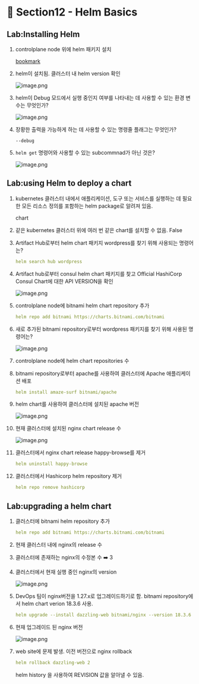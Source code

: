 # 🍨 Section12 - Helm Basics

## Lab:Installing Helm

1. controlplane node 위에 helm 패키지 설치

    [bookmark](https://helm.sh/docs/intro/install/#from-script)

2. helm이 설치됨. 클러스터 내 helm version 확인

    ![image.png](https://prod-files-secure.s3.us-west-2.amazonaws.com/b2ea2032-00e9-4883-a13b-cb03cf5b2334/c9bdd932-487b-48fe-a79d-59ac5065d76a/image.png?X-Amz-Algorithm=AWS4-HMAC-SHA256&X-Amz-Content-Sha256=UNSIGNED-PAYLOAD&X-Amz-Credential=ASIAZI2LB466XQXLHMNZ%2F20250324%2Fus-west-2%2Fs3%2Faws4_request&X-Amz-Date=20250324T141053Z&X-Amz-Expires=3600&X-Amz-Security-Token=IQoJb3JpZ2luX2VjEJb%2F%2F%2F%2F%2F%2F%2F%2F%2F%2FwEaCXVzLXdlc3QtMiJHMEUCIDV9iCgdMHIGSb%2BGmwikaqynTMsji4BaghynmZve4pU7AiEAo3V%2BTIYISIkH3lWGS%2BR5qsi%2BDb2nUQ3P%2FBMbNKIleB4qiAQI7%2F%2F%2F%2F%2F%2F%2F%2F%2F%2F%2FARAAGgw2Mzc0MjMxODM4MDUiDMV9lRBaDxDUeU7DCircA%2BuyqasYc4cveOcW%2Bk%2BjJEgzuRrwDYu4QglqFOWjHRPLtBYED%2Fh8pxTz2lGV3Ps6Iw7sIFe8Er%2FTbITwEgxngbkXK4Wx14KH%2FtzzcbUjhPeYFbAMttoNUl20QhgmNclXIUEEWG5Byw7TL5sgZMcL8JPtaDiN3kLJO0w13LnibI9pLOg4bCUfuSxVXutwRQx5Fv5yTGjGYuh8cj6UhyMrAsij7QOCXdzeB%2BFC4Jqqz5si79sYN5pUGfMnBGrj1HaQTWsT%2FpDlwcr%2F9LFu6EUD1kCZGJ%2FU1%2BQU3Apyd9dSwiJOjG2VI0PkT%2BUmCA%2B1Qc2OK8FKXUd%2BCErznEcYRm2UvsxzvQGcOBM3eyp8SLCeL5yiZnJkj7kAzi%2Bz8L9NoKzPHuXuN9A6RVCZ3FXLP0l7CrAmwrqh8owtvIHervv%2B0A7sT4mfZX6YwvyIIDMxXAeUxGa4Z2hdoZzuTi22%2BGSIsadaAERcbjgiTsvE3MPqNqC%2FNT%2F3Im39TiAQGJqNBDFh7MlN%2FcuhmpLyVvhLEZvdrWcTXnvZ7sHOvgy3sx8ozX3X7YwR59MxEqAYoyC4zB8yQB3aNXZtW%2BmU7yEGNm8bQEUTyziaVuS0uzn1if%2FJvED4vgNGTfwyAYw9KWEvMOq%2Bhb8GOqUBg91WEBxgesKFoy%2FTgnXEJE%2FQaI6pNwBQwO%2FcbHDdsDtrYmRAjFSzaWeMCfkHtbIdteddFDjgLNLbhZ5amu62Ok7a7znwF7oMAMgx9uSV7MEW0eXaZzDmhu3dVBS3rCFYiNdZIhJ8YWH04ikCFaeK10%2Bh72TKHboyfD1y31T%2FdkEIfD3DhIgsvl4Kkt0VQQbH3U8ZFnynxU8v1FpjAP%2BmDjpDUOa2&X-Amz-Signature=9e69cb46d82d321d7217854080fbf1f163ae174e6c9c06fabd9353fb70383d17&X-Amz-SignedHeaders=host&x-id=GetObject)

3. helm이 Debug 모드에서 실행 중인지 여부를 나타내는 데 사용할 수 있는 환경 변수는 무엇인가?

    ![image.png](https://prod-files-secure.s3.us-west-2.amazonaws.com/b2ea2032-00e9-4883-a13b-cb03cf5b2334/69ca795c-9f38-4d08-ab29-52d6ec8dfe45/image.png?X-Amz-Algorithm=AWS4-HMAC-SHA256&X-Amz-Content-Sha256=UNSIGNED-PAYLOAD&X-Amz-Credential=ASIAZI2LB4665SLQIFIV%2F20250324%2Fus-west-2%2Fs3%2Faws4_request&X-Amz-Date=20250324T141053Z&X-Amz-Expires=3600&X-Amz-Security-Token=IQoJb3JpZ2luX2VjEJb%2F%2F%2F%2F%2F%2F%2F%2F%2F%2FwEaCXVzLXdlc3QtMiJHMEUCIGA7tO3yybZqX2QKK7TnwqmnKsDY4h3J%2BdgwQunfiRIJAiEA19xu1Tiv0x1Cfc3IDgwXQPEwS9ByMTztIyUR0BvJZ8QqiAQI7%2F%2F%2F%2F%2F%2F%2F%2F%2F%2F%2FARAAGgw2Mzc0MjMxODM4MDUiDC0srBK%2FAzQIi4Dw%2BCrcA64bqx4j8utj5lEHjlANATsWDSmwl4r2Pwb0%2FZbgRu68cWizkTE3DBi9x6HsLTBhR%2B8wsYTQp1YsbbDJ0Fz1%2BaCasQUyVVyoVtohlv1EZ4kgz6r%2BFv5xqBnsHdzbLB2DJYftpXTDdnDYXAxuBoyQSZkHNEzpMRmQESSQXYmejAvwbOZalAIR9KRbRXKL9aHEhYX4NDkqBtyRMdGmmcMnB7y5YWrMadnPWF3ub4XaGNM29NrTgV5AfCz%2Fe2zTwlxogZdz3uNiaVEk97xGkwedRF0%2BhexCRolIF3GQ0RYtlHwU%2FvdxhLNt%2BmTm5Wi%2F9n0vBeK8hXfydM0D65jG4B%2FsVEUMQVAEZhRWTAoPS1MJWSytNLWoeg3O3iyYf51jLLGlR5xCKtGoCs4YFIE9zGA8IS2%2FjmzTIcKG7u%2Fr5y1%2FeuCuWn7xJvhmghjX%2BChLJNJ%2FWgvEK3Dd%2BPqg0Yut%2Fymhz7bLu2MRxwGNSNwfQPe%2BPJnIaD2cqjojcc06X2Fzhr7Ade%2BDZZ5ijhbvJrD5nN%2BwCOtVap1wtliObV24BIjq9jz1GaHGJb77by9KxycYBaFY4XBMo1rcb36AG6UI%2BJH%2BEn75X1DXsuNBWQGrYCk2hF9UJDud%2Bu93ym2K%2FKDXMKTAhb8GOqUBsa4b%2F4UIjejdqfz%2BKRNHy8UtCBvQRHnoOVV3cwIwnZkE0ZAlOI%2B%2FEpSp%2BULmrG4HU4Hxq1l%2FkBF2vxtxkWsYGB1Mhr608tTeI88LrzCWAnlIMVrJzbaYYpd7o9uk0z9Hy1bmZlzvR9R%2FrxSatJ2yKEkQ9DslcpjcsNIQH6I1UomqsUPMRo01nJ3kM1slopMpxgvcf1fcIU9EiUrlwtKKASIdiB5M&X-Amz-Signature=afea2979e90362d266ea3fa1684f0328c2624eea5d209b96a304c3a870fe72fa&X-Amz-SignedHeaders=host&x-id=GetObject)

4. 장황한 출력을 가능하게 하는 데 사용할 수 있는 명령줄 플래그는 무엇인가?

    `--debug`

5. `helm get` 명령어와 사용할 수 있는 subcommnad가 아닌 것은?

    ![image.png](https://prod-files-secure.s3.us-west-2.amazonaws.com/b2ea2032-00e9-4883-a13b-cb03cf5b2334/8b4d92de-2e0c-42f2-8ca2-402d161402a4/image.png?X-Amz-Algorithm=AWS4-HMAC-SHA256&X-Amz-Content-Sha256=UNSIGNED-PAYLOAD&X-Amz-Credential=ASIAZI2LB4667PUTV33D%2F20250324%2Fus-west-2%2Fs3%2Faws4_request&X-Amz-Date=20250324T141054Z&X-Amz-Expires=3600&X-Amz-Security-Token=IQoJb3JpZ2luX2VjEJb%2F%2F%2F%2F%2F%2F%2F%2F%2F%2FwEaCXVzLXdlc3QtMiJHMEUCIAhaYx%2F9xkPQb5XsrX1DVNtJV6cSjO70%2B1ufsCxOowMKAiEAtbPaf4UsZtewOakARHq4aYl4zrUz9DkqvEkNM4%2BAjB8qiAQI7%2F%2F%2F%2F%2F%2F%2F%2F%2F%2F%2FARAAGgw2Mzc0MjMxODM4MDUiDD1cldi1Ta2BxJsVwCrcAzbtmS2SEA2gc0l6TZVZbVbJoNFWia2c7uGMfOtrEdYvkR60IcHz6MbsKocIYw5vvWMyl5lhnLlvMuA1xodBqbrEsOO4jXDnG4OqMwZDJYCgnnyjx2W8qt7PtjuXeezy93r7HYt8A1ArmkTBhaOCY9tPEdX2F31Gq2l4UedMEDv5ETLIsuMImJ2Lhxkb%2FB9RgUKEyI59s9INU4ru7FT4bxhinsaMeYSBJbtS69fPJ8sE%2B%2B3PY6QjPMzAmeZRRAKEKpxk52jBZWcsl3L1W3SBhKdxlyscn1bfKSpxWCIt94c3QYnfjV0BmxZHwvb5TdmCfXuBQyS2HlZwjnpK602ZAvIcsKC7lXlPFZopZ9yQQPN3cYzOODv3rqoaDj%2Bj6kgWbjcHE%2FhnRps5fErdrhlJsDw0U2vXF98u%2BegH6DCp5aT%2FBV%2FOyqt9TgZogjlwEcq4S4RhnoujeVz1lf%2FycvNZYTU1YAdnuApzq2%2B8hByBCNEjWA7KirBzcxrLE1JL%2B7HXm4RMDcX5tPIopmruNcUQkGE4QTe5bmz3gQ1hLUE8aDjtEbZnS16LW6FhGumUzLy1Qg15cQ8ZtuZIwPxx36yv0Ek4nsMbe1VjQ5u6EPShpJ4MPsZei%2B461rG8rfH5MKO%2Fhb8GOqUByVLZOL3aboXJ5EGBziyOXEKWPxcRmBahyEpTaO89OJjKC7EF95vbz1pgiTgTJQj2WJyqcYy%2F3zv%2BqhleqIGN8jRwTuCcsSCpC5YPhNYeBASYY3V3PNup8w%2FZY%2FzdjoUSNSi6YIxMWuE4M4CQ4w2Xr7T78VgdI8mjbBTLuy4OwR79z404%2BQJ%2FVxjBSRGHKkUVUhfr1yYP9AEpQDJXjwzj7YgpRczQ&X-Amz-Signature=8b6f53b06bb33a6fd2b707605101325ab6845c47b85f60d88645af60f41eec87&X-Amz-SignedHeaders=host&x-id=GetObject)


## Lab:using Helm to deploy a chart

1. kubernetes 클러스터 내에서 애플리케이션, 도구 또는 서비스를 실행하는 데 필요한 모든 리소스 정의를 포함하는 helm package로 알려져 있음.

    chart

2. 같은 kubernetes 클러스터 위에 여러 번 같은 chart를 설치할 수 없음. False
3. Artifact Hub로부터 helm chart 패키지 wordpress를 찾기 위해 사용되는 명령어는?

    ```yaml
    helm search hub wordpress
    ```

4. Artifact hub로부터 consul helm chart 패키지를 찾고 Official HashiCorp Consul Chart에 대한 API  VERSION을 확인

    ![image.png](https://prod-files-secure.s3.us-west-2.amazonaws.com/b2ea2032-00e9-4883-a13b-cb03cf5b2334/930692cd-425e-4e23-9c1b-928f9f1e131a/image.png?X-Amz-Algorithm=AWS4-HMAC-SHA256&X-Amz-Content-Sha256=UNSIGNED-PAYLOAD&X-Amz-Credential=ASIAZI2LB4665WPM5EJ5%2F20250324%2Fus-west-2%2Fs3%2Faws4_request&X-Amz-Date=20250324T141055Z&X-Amz-Expires=3600&X-Amz-Security-Token=IQoJb3JpZ2luX2VjEJb%2F%2F%2F%2F%2F%2F%2F%2F%2F%2FwEaCXVzLXdlc3QtMiJGMEQCIFhrompof9OT890mOmYf07ng7XzW%2By5uo50xcPCnUkEAAiAcTgQbwX2Iado%2F4dTA2z9NksscO5WqhZ%2F31Zx5MxV01yqIBAjv%2F%2F%2F%2F%2F%2F%2F%2F%2F%2F8BEAAaDDYzNzQyMzE4MzgwNSIMTmdtqIJWv7kPbwMYKtwDMOy%2FAYq62L82PLmRsSYItwAYBXKoBp2kR1enCGlnnvXxovRqa0bEaaIoYYFDiAqsv2Fdqqr3mcZjJTlDlC7v4uwEWRF4HtaO82z5qiKcHe5nzMHc%2BMi5YvQCozZKglNpZhi7RirVe1Qj6sCl95s6iO9YP1uQTGzSZ2cvE9e8gTOZNnOB%2FacxaRwS9WOB7I37DhNEQx1h6EBpLmjixfTDMnyafzhDjY6f5oaC0UbxmGGB6QZru9sX5Vv8xobB9HReAgdNravQeDo1e4D9D9oBj%2BujNJ4sGYL2ZRelNb32xxi%2BEaMr4oOzxkhWMDKToM1FuLmI5nD%2FxexitDVWFtgLxCyTohdlu1vYdPeQ0ffY2eyLfuUutFAKG3%2FeEPd5lhnjhuak8DMP8J34tJvEKfsL%2FDbl1HmK%2BIQHgKTxkCnP8WhLnRtSpOGjVVR6aRXpCJY5bT7w%2FS8e4IJq%2BSK4tHl6mm3bUriWIT%2BIq7F0XrO05RqTp%2B4uBUOHmPl58pdDAzTK3vlczlTe17PO9Fk6uUsHkMF5qm%2Bk0SAj81%2FiibZtF2b9Df6yX5zgNORF%2FgzVnaBzlJdr%2FGzYE0uAAWvyzT1Bhq4K%2Blf0bBE7vxTXQ3lID2DlMGFAv9EnUuYNAl0wqr%2BFvwY6pgG0l5ng%2FRsGHQG2%2BKgiSmnWXMyuU3JXidzO4DPyAdIx1AcssWB%2FqU0WTlueiCWbwWS%2FroUGFpR%2BqjUX6X1qW55dvJWdMiOn97bb8R1EiqC0nHWBofS1vGmcJD7gjqzd5tuPnxRQUh3906dL9hmZZPLrL9vSR8s7gw72sFTUbKDY3u3sdF8SS1G3uVsXwJZcqS5hfLQx1IAWx3McdRAlFxnjDN%2F26qP6&X-Amz-Signature=3effd38ef1117db6ea4e0a792ceac295e6c8831d74b015d1d35748e1e687eccc&X-Amz-SignedHeaders=host&x-id=GetObject)

5. controlplane node에 bitnami helm chart repository 추가

    ```yaml
    helm repo add bitnami https://charts.bitnami.com/bitnami
    ```

6. 새로 추가된 bitnami repository로부터 wordpress 패키지를 찾기 위해 사용된 명령어는?

    ![image.png](https://prod-files-secure.s3.us-west-2.amazonaws.com/b2ea2032-00e9-4883-a13b-cb03cf5b2334/048cc660-48fe-40f7-9e95-b0f2f327e878/image.png?X-Amz-Algorithm=AWS4-HMAC-SHA256&X-Amz-Content-Sha256=UNSIGNED-PAYLOAD&X-Amz-Credential=ASIAZI2LB4664QS64UDP%2F20250324%2Fus-west-2%2Fs3%2Faws4_request&X-Amz-Date=20250324T141055Z&X-Amz-Expires=3600&X-Amz-Security-Token=IQoJb3JpZ2luX2VjEJb%2F%2F%2F%2F%2F%2F%2F%2F%2F%2FwEaCXVzLXdlc3QtMiJIMEYCIQCQN33Ab2X3v4o%2BQ9e7d2Zm%2BSHSRE5Vd9pMcuQpcfIGhAIhAOLgY8BQMPeKj1zNdfpm82qA8Q7p006TbW81LYYGQuaJKogECO7%2F%2F%2F%2F%2F%2F%2F%2F%2F%2FwEQABoMNjM3NDIzMTgzODA1IgxSkqZ2qzgdqXCCS0oq3ANpgMCLm6qRwj2OQBYH1y2Z30f6hE32OqB%2FQlDkmpF9PXow8BG5qSVOPvS9%2BtxTCIW4eaY7gMLZ3kBhABCRCSVVJMiyP3O%2FAJc%2BzSsgrSsMcWJhVfDzCBmu%2BUh3iyd4qHXtR2WqJ9sHzpbTrt0DHkB7qjoIEsNXsKDy%2B8xP9Xd4VWSDGwJ7L%2FdbpmdDtbY8XBw7583m7omYj1r8jKrKEiCMGDs93dziYWpKVA8370VQeKhcyLZUXlNZtFH4oO9K86KiGvGXvLmlmfdaIpL5K5G5DF3RqIwYMzLIxQtUgCO7eWki67HW76F%2FnVz1Gd8xvAkTMPn6cj%2Ft7N%2FnIf6Cf7vZc%2FdPL6MKAWRFgYruTbzByR4U2IkpjCf8B%2B4EWYp%2FI83n%2F%2BUBPicncZPnhkcVugEOy1NjUUH7YO1P7MF8G3f0raqgZXL5KxWPd%2FxSYI46Vf6zhoiRfQ6pNeBPp%2FYEBh73lrLUNJz8c5fdyaSLqgz7T67pNwUiDJrErO%2F4iCWecLeNg96PYcuUvGkeq22SNkts%2B6PrvX%2BVEQ9uxLLGnRFNF7BAzm4i0tIkpRQ1lAZPvsKeJAoTTpZTRNMTzgW6A7JRc0fn3oNFmezHMFgDS5W%2Fd8V1PRtcG%2BiJk3kMmjD3voW%2FBjqkAX5DnEz50LXEgjjosn2ZtUWSM2cUL6QfsYbCSm2ndICLdkuue8m3U6zKJl21bPJ6uDAKt65nJuKztFiI2frakdZtyILuGTBseVvRlE7gnMsNPowrPMhR3bI2bsctwlMtSnErJ4Cljy6vqsndeq0SNZed1s8E82QcCqc7m%2FGuVEC9aFZjgACI9S6mDqPb2KtGMzC%2FP0MgxE%2BDI6hcs6mcRoDZ09My&X-Amz-Signature=f0b607a2e089161d5618e0cceb1a34549e3c402bf3ab3437c09736f9e3246a70&X-Amz-SignedHeaders=host&x-id=GetObject)

7. controlplane node에 helm chart repositories 수
8. bitnami repository로부터 apache를 사용하여 클러스터에 Apache 애플리케이션 배포

    ```yaml
    helm install amaze-surf bitnami/apache
    ```

9. helm chart를 사용하여 클러스터에 설치된 apache 버전

    ![image.png](https://prod-files-secure.s3.us-west-2.amazonaws.com/b2ea2032-00e9-4883-a13b-cb03cf5b2334/e38adf70-0b48-42cc-9fc1-c4beff4e690a/image.png?X-Amz-Algorithm=AWS4-HMAC-SHA256&X-Amz-Content-Sha256=UNSIGNED-PAYLOAD&X-Amz-Credential=ASIAZI2LB466WOIPR24Z%2F20250324%2Fus-west-2%2Fs3%2Faws4_request&X-Amz-Date=20250324T141056Z&X-Amz-Expires=3600&X-Amz-Security-Token=IQoJb3JpZ2luX2VjEJb%2F%2F%2F%2F%2F%2F%2F%2F%2F%2FwEaCXVzLXdlc3QtMiJHMEUCIE4HZdYVsSBIWVLdBevfDQDEXVOrGgTmZqZ9yhyHHB4LAiEA1WttsFJ3GCbfseOe%2FzVWIfNvNH5%2BPPqLbD%2B8%2FsBmHEgqiAQI7%2F%2F%2F%2F%2F%2F%2F%2F%2F%2F%2FARAAGgw2Mzc0MjMxODM4MDUiDK5fJdkUztOMUfwA8yrcA9zsjs67clE1nu70GNqXeJSDBOaVhv1Za1FRlSbNKMsoeAIrHo98mDv2WRvbf9LL1PsbSpTeyIlFxCkK%2BGEbH%2BWzNh7ebcIEC2DzJCot24Q%2F0nwKTedsL3%2FCXtNUCcJnyl5kb8WvS3zKa7FMILChQIPxlpiVZBPM3%2BV62FRJZalWbME4jYqtKIEy48%2FG8EI9zeO8uC8cwLtBUlGKtsipeAkWG7mUEcLqv8OjLcj%2FkQEnXjHrUhpN1ggIvxKbbbe%2BjJkU2HJMp%2BxQTJUESzCn%2FeF1avJolsit3RvD4W6Vfq%2B4quhLB35GGss9Kko3OaBbnKalk%2B9ReKF7sP2KKTXVUYyHiRGEmHqZzsChbYh67sQ2jRkoXemXZjOeSelREW%2FRCKTQ%2Fct9LqLvmlfKzxSRJYVeYlzcA6ZkOtR1KABDiWEYRBRDLLShzRRu2oAGicqYsTlI1wGrikAwWAJrbVa2RaNoBbSNEEsB2Uy5bmRCppCBJm4IpSJzia%2BQQ7RHHHhVCZPzN%2Fj8hnDb8RtPRnxpWH7AhmLaCIP2BGmFz6D2g%2BN82%2BrIAnNZoXUu8LCR1cncAG3uC1pnHDFdOADwLppKh1CfrzEwg0FiEafoUi52UCJD3tBvlyrB6ZC%2BtixqMNO%2Bhb8GOqUBpSYPQXDV8FElGYzLGGWShunvo5YwbnBuDjK8UZrOs7Ta7p51OvW8Zc0Bu1wXYIX7uwkLW2EGsCNwyY9hVP98FADfg2a41H92Eu%2BxLaKGFHihkBpFf8gA3fC2W4%2B4nZ%2BMCuo7jowOyAFYHg7CPOUIZ9UjdMgW8GuNx38KTtBR3NTEGdU6PrMueTJWAzwac%2BsJlRtyZNqXecjaxMDvyZQqE2h5odqU&X-Amz-Signature=1e10765784c05542eca5421ae33548fca48b5f0e4a7a2257228ec1c28b6bf82c&X-Amz-SignedHeaders=host&x-id=GetObject)

10. 현재 클러스터에 설치된 nginx chart release 수

    ![image.png](https://prod-files-secure.s3.us-west-2.amazonaws.com/b2ea2032-00e9-4883-a13b-cb03cf5b2334/8388808b-1d20-480f-ba99-2276eda3aeec/image.png?X-Amz-Algorithm=AWS4-HMAC-SHA256&X-Amz-Content-Sha256=UNSIGNED-PAYLOAD&X-Amz-Credential=ASIAZI2LB466RMTNFDEJ%2F20250324%2Fus-west-2%2Fs3%2Faws4_request&X-Amz-Date=20250324T141056Z&X-Amz-Expires=3600&X-Amz-Security-Token=IQoJb3JpZ2luX2VjEJb%2F%2F%2F%2F%2F%2F%2F%2F%2F%2FwEaCXVzLXdlc3QtMiJIMEYCIQC5g%2BzCoMhMxHVhQX8phBRMMg52nSNNSRglixM58SvG1QIhAJ55jqOc5W%2BV4%2BrToIbvu7pIlzZcTECanPW4jMJ2REJFKogECO%2F%2F%2F%2F%2F%2F%2F%2F%2F%2F%2FwEQABoMNjM3NDIzMTgzODA1IgzccW99375iykS%2F1xAq3AOry6%2Bwmb0lN8t%2BqQtiuSV%2Ffbpf%2BNusOk2%2Bv157S97ik6%2BgNKSb%2Ff26iIh8mBN%2BA6UTXWk4JUidqorJ4zisFXp1CtoQc2%2Br3WaXOW%2Bk0WAAj1b7NOtwITWpOIeJrz3A0%2B2doUPVIDXLlVJHhmDFj7nna7dcF8Z12rlABF5WjYAWuePWthGaC3KT63sdqoX6ukNTZbH5yjGTgGrBtu2PSrPuIIIZCw%2FsX2FTGEi%2FHeml3QVP%2Bz%2B363bovEFkD5pUrrmjsfKBq7FI2AiDmKxCvL%2FQKodNZ4jw44M%2F2UNDw8BVNXr%2F5Wrr2JvEWdQtyUsRTyF%2BZYoO4p0rvOxga4psy1J7Ml4uh5VKj0s9QOl1l%2BNR65zXqLYx2FyQDkSUtg8Sxnawhaprd2Df9O95FoSvcvIUW2l6wKqz3kDZ4mBt6E2Eiqx2fFkwbEfmNYdYZUdk5eAtGHD6s%2BKVTYvXQ3kQMZkyKp2cu%2BRN%2FiKbuFQWDE87rdI%2B8n%2Bp8zdj9iXi1hmO1E6uiOIcfPJUyaUosoYmS6yxe9yY6ihx1RYN37x7kvHH3AdmmyAT6Avi0wuyQKcWXuNM%2Flz5qBuD5wteS4Y4PCmh4Pd7HEbf4rD98JjnJhjEhhTympwSUfGXoDGUWzDfv4W%2FBjqkAUVp35CEFQgeBCRzyTFOBQf%2FLFwy1mMGIAGJP%2F%2B9fJrNh6p1JlFFjNaZ%2BVS5jaiKK8G522LmprC%2BS6pJPEviQZS7%2BVJEiTWNzUsSgo0kDwcYMnJy4%2Fn3J7gK%2Fj1ibWQgM5Lit7QoZ1vMyHJ43CyGk5UGYUV1lkTVkQQrGq%2F6%2FF7qyFejhDKT%2F9ZcD%2BNe8IigNLuiP%2BnC9nNYUin0MOcG2QCGpi6O&X-Amz-Signature=132a1647fe59e1387f8580bcac0c6da909b09e06498c24f9a1cab73dcc823c49&X-Amz-SignedHeaders=host&x-id=GetObject)

11. 클러스터에서 nginx chart release happy-browse를 제거

    ```yaml
    helm uninstall happy-browse
    ```

12. 클러스터에서 Hashicorp helm repository 제거

    ```yaml
    helm repo remove hashicorp
    ```


## Lab:upgrading a helm chart

1. 클러스터에 bitnami helm repository 추가

    ```yaml
    helm repo add bitnami https://charts.bitnami.com/bitnami
    ```

2. 현재 클러스터 내에 nginx의  release 수
3. 클러스터에 존재하는 nginx의 수정본 수 ➡️ 3
4. 클러스터에서 현재 실행 중인 nginx의 version

    ![image.png](https://prod-files-secure.s3.us-west-2.amazonaws.com/b2ea2032-00e9-4883-a13b-cb03cf5b2334/b455502b-e813-41c9-a31d-758acd7b6fc1/image.png?X-Amz-Algorithm=AWS4-HMAC-SHA256&X-Amz-Content-Sha256=UNSIGNED-PAYLOAD&X-Amz-Credential=ASIAZI2LB4667QITW75X%2F20250324%2Fus-west-2%2Fs3%2Faws4_request&X-Amz-Date=20250324T141059Z&X-Amz-Expires=3600&X-Amz-Security-Token=IQoJb3JpZ2luX2VjEJb%2F%2F%2F%2F%2F%2F%2F%2F%2F%2FwEaCXVzLXdlc3QtMiJHMEUCIQDHZEdD4BmOzL0L07pgtTLQI8%2BBgihEqb5jpNC2E1DWqgIgAKqcSRocZJW6yqh64P3TITSykRloEVDzBHeStkemq24qiAQI7%2F%2F%2F%2F%2F%2F%2F%2F%2F%2F%2FARAAGgw2Mzc0MjMxODM4MDUiDPZ6HJaQRGhFG%2FrueSrcA9ySmARi0JsLrqqt%2Ftdx7pMLB8ICWZd3cx0HNf5kUboyrMJgup9X2i%2B5FihnLMCvJn7%2FIk9RoQGmbjEl2DhUSkYzPRHHxJz6dtPoifqffYDnVP3npIsLSKEpot8tkc%2FNudYSn6OSP8iyGK6r%2F4z912iPkmYU3R5suLEXO8LSWHHBerU6nOSJVVjuop9rUxQVacQq3jVDcft8y2yQ0W7fDKbJtme3tnYFv5Ris2gw9fS6Bkt3sFCQRRo8rHsaTqOrXJWPdA4daRm3HW3P0EUJ6xLYEmek608z%2FvnyFLg%2F2bCDdOMNpcaOEAMIlgqSrhvmV0VDzdbvacp1LHdyDlu2WrjjsTOc42O5tJc9t5Z516fgUSsyEYwXU4oJoOycKCTkxt4XLbqLAlPouNBNOY%2FDMiyXu8dD%2BPidaSydtylU7S%2BsfWQrnvKnZoDeVxI%2BJ7ux02X0kk%2BMiABRkhSUYIfU5wXVqHVCFm9KeKEbcyUpufP9t4pCrNXFW2dP156l8wfZoI0Gwpk0E6uRlwawPqVrRGrX%2BZBQaq4V7nrIm7TVUcRR2Kgzb2qe2uld1IeaBCRCxoihvarGmY2Axj9R9wbtaAd%2BdAcv2DZpmQJI6WrviLR0I%2FX7ojmjYpMFe9O4MNi%2Fhb8GOqUB0%2B%2FxeAPU5mDIrVDojtOZ6XK59We5GPSvcMwDba8X9z2Sn6aktgelg6F9%2FmDizvrAnjPzgeq6D4%2Bf7x%2Fl1qeu8yu0lMpXbZmtHHQE%2FF3OTvgIxZNpY6bSbc4wBxatuhN3VaV3W%2Bgxc47mr%2BqmJXCHDiliMsquROrWc1iPlhe4eiiQUkZFHNcpZ1%2B5rVVmvc8cu%2FVT%2FzGGLazrzM4JW2fq8bzaH%2Fze&X-Amz-Signature=fb2f07bad86dbb900a8018e2c2982d27899acce8241d951ab0e0e85a8487811f&X-Amz-SignedHeaders=host&x-id=GetObject)

5. DevOps 팀이 nginx버전을 1.27.x로 업그레이드하기로 함. bitnami repository에서 helm chart verion 18.3.6 사용.

    ```yaml
    helm upgrade --install dazzling-web bitnami/nginx --version 18.3.6
    ```

6. 현재 업그레이드 된 nginx 버전

    ![image.png](https://prod-files-secure.s3.us-west-2.amazonaws.com/b2ea2032-00e9-4883-a13b-cb03cf5b2334/f7b287a2-6476-42d1-97ee-a1845c92fe99/image.png?X-Amz-Algorithm=AWS4-HMAC-SHA256&X-Amz-Content-Sha256=UNSIGNED-PAYLOAD&X-Amz-Credential=ASIAZI2LB466VNR3REDY%2F20250324%2Fus-west-2%2Fs3%2Faws4_request&X-Amz-Date=20250324T141059Z&X-Amz-Expires=3600&X-Amz-Security-Token=IQoJb3JpZ2luX2VjEJb%2F%2F%2F%2F%2F%2F%2F%2F%2F%2FwEaCXVzLXdlc3QtMiJHMEUCIDfqhwFV%2BPKMD7Mrd2O27uB03c6eO9YqucxnSbWgS3XBAiEAlKjKW5LJFH5vidfrEg1Rz%2Flm8JgSXldHpSyeF%2F8b3SsqiAQI7%2F%2F%2F%2F%2F%2F%2F%2F%2F%2F%2FARAAGgw2Mzc0MjMxODM4MDUiDIoir8Q7IRu3ubMX5yrcAwFuT4ZFpEV5Pmw%2FC3oZvRXbL30Yjtrd0zEkuXMiTWzb5klTP3ungcNAsMRZx%2Bg%2FmWFNkur1%2B9o6ErbX2gKz3fZbq6yao0n8ichclUKmdd33n2RpR9Omwe%2BMQIxwLH18FV53Ih4yX6DCLapc%2BPZVOUw4fmnDvL5NDJ%2BWM5C%2BkeUPKoac2u8cCulQZ30ohJD7Mc1c1FyPOO%2F8u6mFw8e1vT36Hl6NLh%2F%2FuPu54J3xBqvSW5kguPFcmIZjABG7DzYxVygB1jnw1Xzr7%2F2PYqBghzlC0VlFH41lHToob%2FjgswH8bTv%2FMXon9rV4bY%2BfKBTpIlHooBBuMVZgVUH0LR1yzzoqTVdMXG2Z2k8DRR8bly6%2FyTKE7F5tCssiQymVjX1U42cO1oXCK9W4J8oym6xOezXd1n%2FmP5pZjJD%2BNdXjp8mHSXEAskoOExfKFU%2BU%2BZn%2BU%2Ff3IELMZJ99op6nIpBOGnGvmNRGJw2y41l9kW%2FmqVVhdt3QKod7m7ztmrt5hRZjzYmkE5ak62IYT1Vzxj292QPe%2BqCpd5elIDLX9PAOl7XREbauA94yrvMDX%2FyDGJKuI%2BUSZmTBOQ4IvxGVIW6Dj4qztShgb2N84c%2BV5IOWIVB0rK8W23wN2AnWhsXOMNu%2Bhb8GOqUB%2FV228pRQ6ZFVv2J9%2Byo%2F4tGgo4316DTRMobqKkoq5sDjnVRq%2FbM%2BPC4AElij8NvKTOUXVvYPDz%2B1ckxpIfGbVsZWzcFXfYp6F4Liga0LcKQDLu%2FyoOQvT8xZs1EP7CaUSnQYWvSFrDyWhRYUH2iRjEh0%2Fn72%2BBE1s79mJ4hmD2aUbXZZSO2rUaitEJhAg3JliiqWopCuX4%2B4NLLrVFrVkSvF3bKN&X-Amz-Signature=a3c294ed1c82b34c0d1456baf435d8f239f1abfe0489b5cfbbc3e022a8d00d7e&X-Amz-SignedHeaders=host&x-id=GetObject)

7. web site에 문제 발생. 이전 버전으로 nginx rollback

    ```yaml
    helm rollback dazzling-web 2
    ```


    helm history <release name>을 사용하여 REVISION 값을 알아낼 수 있음.


